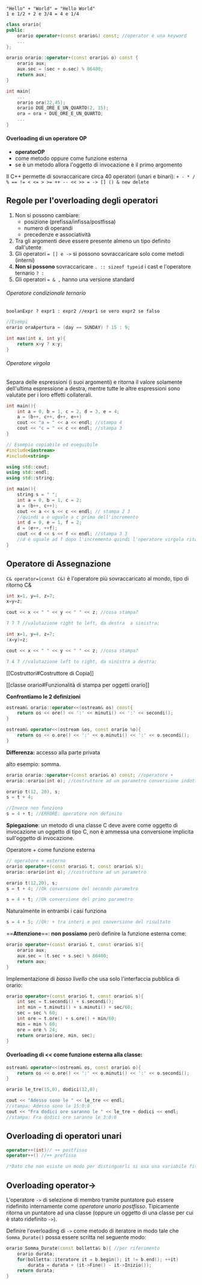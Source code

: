 ````
"Hello" + "World" = "Hello World"
1 e 1/2 + 2 e 3/4 = 4 e 1/4
````

````C++
class orario{
public:
	orario operator+(const orario&) const; //operator è una keyword 
	...
};

orario orario::operator+(const orario& o) const {
	orario aux;
	aux.sec = (sec + o.sec) % 86400;
	return aux;
}

int main{
	...
	orario ora(22,45);
	orario DUE_ORE_E_UN_QUARTO(2, 15);
	ora = ora + DUE_ORE_E_UN_QUARTO;
	...
}
````

#### Overloading di un operatore OP
- **operatorOP**
- come metodo oppure come funzione esterna
- se è un metodo allora l'oggetto di invocazione è il primo argomento

Il C++ permette di sovraccaricare circa 40 operatori (unari e binari):
`+ - * / % == != < <= > >= ++ -- << >> = -> [] () & new delete`

## Regole per l'overloading degli operatori

1. Non si possono cambiare:
	- posizione (prefissa/infissa/postfissa)
	- numero di operandi
	- precedenze e associatività
2. Tra gli argomenti deve essere presente almeno un tipo definito dall'utente
3. Gli operatori `= [] e ->` si possono sovraccaricare solo come metodi (interni)
4.  **Non si possono** sovraccaricare `. :: sizeof typeid` i cast e l'operatore ternario  `? :`
5. Gli operatori `= & ,` hanno una versione standard

###### Operatore condizionale ternario
`boolanExpr ? expr1 : expr2 //expr1 se vero expr2 se falso`

````C++
//Esempi
orario oraApertura = (day == SUNDAY) ? 15 : 9;

int max(int x, int y){
	return x>y ? x:y;
}
````

###### Operatore virgola
Separa delle espressioni (i suoi argomenti) e ritorna il valore solamente dell'ultima espressione a destra, mentre  tutte le altre espressioni sono valutate per i loro effetti collaterali.
````C++
int main(){
	int a = 0, b = 1, c = 2, d = 3, e = 4;
	a = (b++, c++, d++, e++)
	cout << "a = " << a << endl; //stampa 4
	cout << "c = " << c << endl; //stampa 3
}
````
````C++
// Esempio copiabile ed eseguibile
#include<iostream>
#include<string>

using std::cout;
using std::endl;
using std::string;

int main(){
	string s = " ";
	int a = 0, b = 1, c = 2;
	a = (b++, c++);
	cout << a << s << c << endl; // stampa 2 3
	//quindi a è uguale a c prima dell'incremento
	int d = 0, e = 1, f = 2;
	d = (e++, ++f);
	cout << d << s << f << endl; //stampa 3 3
	//d è uguale ad f dopo l'incremento quindi l'operatore virgola ritorna solo il valore dell'ultima espressione
}
````

## Operatore di Assegnazione

`C& operator=(const C&)` è l'operatore più sovraccaricato al mondo, tipo di ritorno C&

````C++
int x=1, y=4, z=7;
x=y=z;

cout << x << " " << y << " " << z; //cosa stampa?

7 7 7 //valutazione right to left, da destra  a sinistra;
````

````C++
int x=1, y=4, z=7;
(x=y)=z;

cout << x << " " << y << " " << z; //cosa stampa?

7 4 7 //valutazione left to right, da sinistra a destra;

````

[[Costruttori#Costruttore di Copia]]

[[classe orario#Funzionalità di stampa per oggetti orario]]

**Confrontiamo le 2 definizioni**

````C++
ostream& orario::operator<<(ostream& os) const{
	return os << ore() << ':' << minuti() << ':' << secondi();
}

ostream& operator<<(ostream &os, const orario %o){
	return os << o.ore() << ':' << o.minuti() << ':' << o.secondi();
}
````

**Differenza:** accesso alla parte privata

alto esempio: somma.
````C++
orario orario::operator+(const orario& o) const; //operatore +
orario::orario(int o); //costruttore ad un parametro conversione indotta da int a orario

orario t(12, 20), s;
s = t + 4;

//Invece non funziona
s = 4 + t; //ERRORE: operatore non definito
````

**Spiegazione**: un metodo di una classe C deve avere come oggetto di invocazione un oggetto di tipo C, non è ammessa una conversione implicita sull'oggetto di invocazione.

Operatore + come funzione esterna
````C++
// operatore + esterno
orario operator+(const orario& t, const orario& s);
orario::orario(int o); //costruttore ad un parametro

orario t(12,20), s;
s = t + 4; //Ok conversione del secondo parametro

s = 4 + t; //Ok conversione del primo parametro
````

Naturalmente in entrambi i casi funziona

````C++
s = 4 + 5; //Ok: + tra interi e poi conversione del risultato
````

==**Attenzione**==: **non possiamo** però definire la funzione esterna come:

````C++
orario operator+(const orario& t, const orario& s){
	orario aux;
	aux.sec = (t.sec + s.sec) % 86400;
	return aux;
}
````
Implementazione di *basso livello* che usa solo l'interfaccia pubblica di orario:
````C++
orario operator+(const orario& t, const orario& s){
	int sec = t.secondi() + s.secondi();
	int min = t.minuti() + s.minuti() + sec/60;
	sec = sec % 60;
	int ore = t.ore() + s.ore() + min/60;
	min = min % 60;
	ore = ore % 24;
	return orario(ore, min, sec);
}
````

#### Overloading di << come funzione esterna alla classe:
````C++
ostream& operator<<(ostream& os, const orario& o){
	return os << o.ore() << ':' << o.minuti() << ':' << o.secondi();
}
````
````C++
orario le_tre(15,0), dodici(12,0);

cout << "Adesso sono le " << le_tre << endl;
//stampa: Adesso sono le 15:0:0
cout << "Fra dodici ore saranno le " << le_tre + dodici << endl;
//stampa: Fra dodici ore saranno le 3:0:0
````

## Overloading di operatori unari

````C++
operator++(int)// ++ postfisso
operator++() //++ prefisso

/*Dato che non esiste un modo per distinguerli si usa una variabile fittizzia, quindi si mette solo int per il postfisso e non si mette per il prefisso*/
````

## Overloading operator->

L'operatore `->` di selezione di membro tramite puntatore può essere ridefinito internamente come *operatore unario postfisso*.
Tipicamente ritorna un puntatore ad una classe (oppure un oggetto di una classe per cui è stato ridefinito `->`).

Definire l'overloading di `->` come metodo di iteratore in modo tale che `Somma_Durate()` possa essere scritta nel seguente modo:

````C++
orario Somma_Durate(const bolletta& b){ //per riferimento
	orario durata;
	for(bolletta::iteratore it = b.begin(); it != b.end(); ++it)
		durata = durata + (it->Fine() - it->Inizio());
	return durata;
}
````

